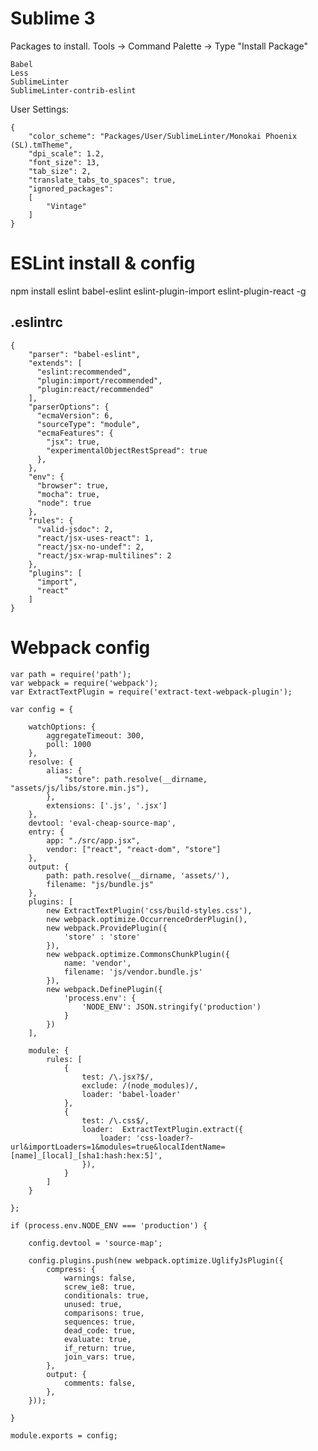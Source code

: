 # Sublime 3 

Packages to install. Tools -> Command Palette -> Type "Install Package"

    Babel
    Less
    SublimeLinter
    SublimeLinter-contrib-eslint

User Settings:

    {
        "color_scheme": "Packages/User/SublimeLinter/Monokai Phoenix (SL).tmTheme",
        "dpi_scale": 1.2,
        "font_size": 13,
        "tab_size": 2,
        "translate_tabs_to_spaces": true,
        "ignored_packages":
        [
            "Vintage"
        ]
    }



# ESLint install & config

npm install eslint babel-eslint eslint-plugin-import eslint-plugin-react -g

## .eslintrc ##

    {
        "parser": "babel-eslint",
        "extends": [
          "eslint:recommended",
          "plugin:import/recommended",
          "plugin:react/recommended"
        ],
        "parserOptions": {
          "ecmaVersion": 6,
          "sourceType": "module",
          "ecmaFeatures": {
            "jsx": true,
            "experimentalObjectRestSpread": true
          },
        },
        "env": {
          "browser": true,
          "mocha": true,
          "node": true
        },
        "rules": {
          "valid-jsdoc": 2,
          "react/jsx-uses-react": 1,
          "react/jsx-no-undef": 2,
          "react/jsx-wrap-multilines": 2
        },
        "plugins": [
          "import",
          "react"
        ]
    }


# Webpack config

    var path = require('path');
    var webpack = require('webpack');
    var ExtractTextPlugin = require('extract-text-webpack-plugin');

    var config = {

        watchOptions: {
            aggregateTimeout: 300,
            poll: 1000
        },
        resolve: {
            alias: {
                "store": path.resolve(__dirname, "assets/js/libs/store.min.js"),
            },
            extensions: ['.js', '.jsx']
        },
        devtool: 'eval-cheap-source-map',
        entry: {
            app: "./src/app.jsx",
            vendor: ["react", "react-dom", "store"]
        },
        output: {
            path: path.resolve(__dirname, 'assets/'),
            filename: "js/bundle.js"
        },
        plugins: [
            new ExtractTextPlugin('css/build-styles.css'),
            new webpack.optimize.OccurrenceOrderPlugin(),
            new webpack.ProvidePlugin({
                'store' : 'store'
            }),
            new webpack.optimize.CommonsChunkPlugin({
                name: 'vendor',
                filename: 'js/vendor.bundle.js'
            }),
            new webpack.DefinePlugin({
                'process.env': {
                    'NODE_ENV': JSON.stringify('production')
                }
            })
        ],

        module: {
            rules: [
                {
                    test: /\.jsx?$/,
                    exclude: /(node_modules)/,
                    loader: 'babel-loader'
                },
                {
                    test: /\.css$/,
                    loader:  ExtractTextPlugin.extract({
                        loader: 'css-loader?-url&importLoaders=1&modules=true&localIdentName=[name]_[local]_[sha1:hash:hex:5]',
                    }),
                }
            ]
        }

    };

    if (process.env.NODE_ENV === 'production') {

        config.devtool = 'source-map';

        config.plugins.push(new webpack.optimize.UglifyJsPlugin({
            compress: {
                warnings: false,
                screw_ie8: true,
                conditionals: true,
                unused: true,
                comparisons: true,
                sequences: true,
                dead_code: true,
                evaluate: true,
                if_return: true,
                join_vars: true,
            },
            output: {
                comments: false,
            },
        }));

    }

    module.exports = config;
